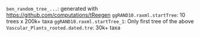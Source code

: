 `ben_random_tree_...`: generated with https://github.com/computations/tReegen
`ggRAND10.raxml.startTree`: 10 trees x 200k+ taxa
`ggRAND10.raxml.startTree_1`: Only first tree of the above
`Vascular_Plants_rooted.dated.tre`: 30k+ taxa
